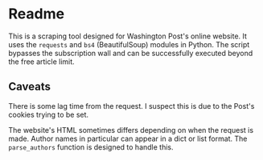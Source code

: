 # Readme

This is a scraping tool designed for Washington Post's online website. It uses the `requests` and `bs4` (BeautifulSoup) modules in Python. The script bypasses the subscription wall and can be successfully executed beyond the free article limit.

## Caveats
There is some lag time from the request. I suspect this is due to the Post's cookies trying to be set.

The website's HTML sometimes differs depending on when the request is made. Author names in particular can appear in a dict or list format. The `parse_authors` function is designed to handle this.

